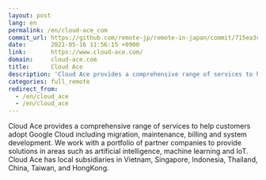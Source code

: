 ```yaml
---
layout: post
lang: en
permalink: /en/cloud-ace_com
commit_url: https://github.com/remote-jp/remote-in-japan/commit/715ea3c66d95412cde39f96216ec533f58972dbc
date:       2021-05-16 11:56:15 +0900
link:       https://www.cloud-ace.com/
domain:     cloud-ace.com
title:      Cloud Ace
description: 'Cloud Ace provides a comprehensive range of services to help customers adopt Google Cloud including migration, maintenance, billing and system development.  We work with a portfolio of partner companies to provide solutions in areas such as artificial intelligence, machine learning and IoT.  Cloud Ace has local subsidiaries in Vietnam, Singapore, Indonesia, Thailand, China, Taiwan, and HongKong.'
categories: full_remote
redirect_from:
  - /en/cloud_ace
  - /en/cloud_ace
---
```


<p>Cloud Ace provides a comprehensive range of services to help customers adopt Google Cloud including migration, maintenance, billing and system development.  We work with a portfolio of partner companies to provide solutions in areas such as artificial intelligence, machine learning and IoT.  Cloud Ace has local subsidiaries in Vietnam, Singapore, Indonesia, Thailand, China, Taiwan, and HongKong.</p>
